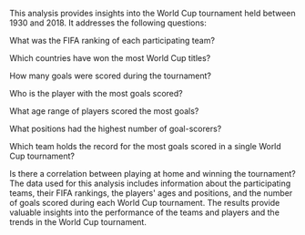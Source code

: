 This analysis provides insights into the World Cup tournament held between 1930 and 2018. It addresses the following questions:

What was the FIFA ranking of each participating team?

Which countries have won the most World Cup titles?

How many goals were scored during the tournament?

Who is the player with the most goals scored?

What age range of players scored the most goals?

What positions had the highest number of goal-scorers?

Which team holds the record for the most goals scored in a single World Cup tournament?

Is there a correlation between playing at home and winning the tournament?
The data used for this analysis includes information about the participating teams, their FIFA rankings, the players' ages and positions, and the number of goals scored during each World Cup tournament. The results provide valuable insights into the performance of the teams and players and the trends in the World Cup tournament.
